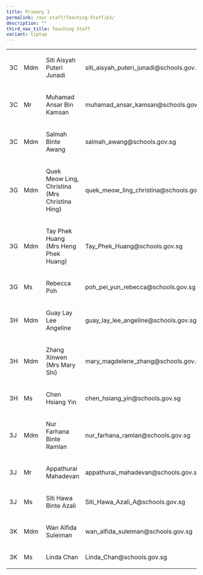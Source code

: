 ```yaml
---
title: Primary 3
permalink: /our-staff/Teaching-Staff/p3/
description: ""
third_nav_title: Teaching Staff
variant: tiptap
---
```

<table style="minWidth: 100px">
<colgroup>
<col>
<col>
<col>
<col>
</colgroup>
<tbody>
<tr>
<td rowspan="1" colspan="1">
<p>3C</p>
</td>
<td rowspan="1" colspan="1">
<p>Mdm</p>
</td>
<td rowspan="1" colspan="1">
<p>Siti Aisyah Puteri Junadi</p>
</td>
<td rowspan="1" colspan="1">
<p><a rel="noopener noreferrer nofollow" target="_blank">siti_aisyah_puteri_junadi@schools.gov.sg</a>
</p>
</td>
</tr>
<tr>
<td rowspan="1" colspan="1">
<p>3C</p>
</td>
<td rowspan="1" colspan="1">
<p>Mr</p>
</td>
<td rowspan="1" colspan="1">
<p>Muhamad Ansar Bin Kamsan</p>
</td>
<td rowspan="1" colspan="1">
<p><a rel="noopener noreferrer nofollow" target="_blank">muhamad_ansar_kamsan@schools.gov.sg</a>
</p>
</td>
</tr>
<tr>
<td rowspan="1" colspan="1">
<p>3C</p>
</td>
<td rowspan="1" colspan="1">
<p>Mdm</p>
</td>
<td rowspan="1" colspan="1">
<p>Salmah Binte Awang</p>
</td>
<td rowspan="1" colspan="1">
<p><a rel="noopener noreferrer nofollow" target="_blank">salmah_awang@schools.gov.sg</a>
</p>
</td>
</tr>
<tr>
<td rowspan="1" colspan="1">
<p>3G</p>
</td>
<td rowspan="1" colspan="1">
<p>Mdm</p>
</td>
<td rowspan="1" colspan="1">
<p>Quek Meow Ling, Christina (Mrs Christina Hing)</p>
</td>
<td rowspan="1" colspan="1">
<p><a rel="noopener noreferrer nofollow" target="_blank">quek_meow_ling_christina@schools.gov.sg</a>
</p>
</td>
</tr>
<tr>
<td rowspan="1" colspan="1">
<p>3G</p>
</td>
<td rowspan="1" colspan="1">
<p>Mdm</p>
</td>
<td rowspan="1" colspan="1">
<p>Tay Phek Huang (Mrs Heng Phek Huang)</p>
</td>
<td rowspan="1" colspan="1">
<p><a rel="noopener noreferrer nofollow" target="_blank">Tay_Phek_Huang@schools.gov.sg</a>
</p>
</td>
</tr>
<tr>
<td rowspan="1" colspan="1">
<p>3G</p>
</td>
<td rowspan="1" colspan="1">
<p>Ms</p>
</td>
<td rowspan="1" colspan="1">
<p>Rebecca Poh</p>
</td>
<td rowspan="1" colspan="1">
<p><a rel="noopener noreferrer nofollow" target="_blank">poh_pei_yun_rebecca@schools.gov.sg</a>
</p>
</td>
</tr>
<tr>
<td rowspan="1" colspan="1">
<p>3H</p>
</td>
<td rowspan="1" colspan="1">
<p>Mdm</p>
</td>
<td rowspan="1" colspan="1">
<p>Guay Lay Lee Angeline</p>
</td>
<td rowspan="1" colspan="1">
<p><a rel="noopener noreferrer nofollow" target="_blank">guay_lay_lee_angeline@schools.gov.sg</a>
</p>
</td>
</tr>
<tr>
<td rowspan="1" colspan="1">
<p>3H</p>
</td>
<td rowspan="1" colspan="1">
<p>Mdm&nbsp;</p>
</td>
<td rowspan="1" colspan="1">
<p>Zhang Xinwen (Mrs Mary Shi)</p>
</td>
<td rowspan="1" colspan="1">
<p><a rel="noopener noreferrer nofollow" target="_blank">mary_magdelene_zhang@schools.gov.sg</a>
</p>
</td>
</tr>
<tr>
<td rowspan="1" colspan="1">
<p>3H</p>
</td>
<td rowspan="1" colspan="1">
<p>Ms</p>
</td>
<td rowspan="1" colspan="1">
<p>Chen Hsiang Yin</p>
</td>
<td rowspan="1" colspan="1">
<p><a rel="noopener noreferrer nofollow" target="_blank">chen_hsiang_yin@schools.gov.sg</a>
</p>
</td>
</tr>
<tr>
<td rowspan="1" colspan="1">
<p>3J</p>
</td>
<td rowspan="1" colspan="1">
<p>Mdm</p>
</td>
<td rowspan="1" colspan="1">
<p>Nur Farhana Binte Ramlan</p>
</td>
<td rowspan="1" colspan="1">
<p><a rel="noopener noreferrer nofollow" target="_blank">nur_farhana_ramlan@schools.gov.sg</a>
</p>
</td>
</tr>
<tr>
<td rowspan="1" colspan="1">
<p>3J</p>
</td>
<td rowspan="1" colspan="1">
<p>Mr</p>
</td>
<td rowspan="1" colspan="1">
<p>Appathurai Mahadevan</p>
</td>
<td rowspan="1" colspan="1">
<p><a rel="noopener noreferrer nofollow" target="_blank">appathurai_mahadevan@schools.gov.sg</a>
</p>
</td>
</tr>
<tr>
<td rowspan="1" colspan="1">
<p>3J</p>
</td>
<td rowspan="1" colspan="1">
<p>Ms</p>
</td>
<td rowspan="1" colspan="1">
<p>Siti Hawa Binte Azali</p>
</td>
<td rowspan="1" colspan="1">
<p><a rel="noopener noreferrer nofollow" target="_blank">Siti_Hawa_Azali_A@schools.gov.sg</a>
</p>
</td>
</tr>
<tr>
<td rowspan="1" colspan="1">
<p>3K</p>
</td>
<td rowspan="1" colspan="1">
<p>Mdm</p>
</td>
<td rowspan="1" colspan="1">
<p>Wan Alfida Suleiman</p>
</td>
<td rowspan="1" colspan="1">
<p><a rel="noopener noreferrer nofollow" target="_blank">wan_alfida_suleiman@schools.gov.sg</a>
</p>
</td>
</tr>
<tr>
<td rowspan="1" colspan="1">
<p>3K</p>
</td>
<td rowspan="1" colspan="1">
<p>Ms</p>
</td>
<td rowspan="1" colspan="1">
<p>Linda Chan</p>
</td>
<td rowspan="1" colspan="1">
<p><a rel="noopener noreferrer nofollow" target="_blank">Linda_Chan@schools.gov.sg</a>
</p>
</td>
</tr>
</tbody>
</table>
<p></p>